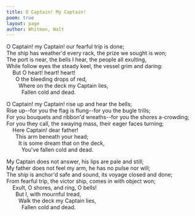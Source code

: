 ```yaml
---
title: O Captain! My Captain!
poem: true
layout: page
author: Whitman, Walt
---
```

O Captain! my Captain! our fearful trip is done;  
The ship has weather'd every rack, the prize we sought is won;  
The port is near, the bells I hear, the people all exulting,  
While follow eyes the steady keel, the vessel grim and daring:  
&nbsp;&nbsp;&nbsp; But O heart! heart! heart!  
&nbsp;&nbsp;&nbsp;&nbsp;&nbsp; O the bleeding drops of red,  
&nbsp;&nbsp;&nbsp;&nbsp;&nbsp;&nbsp;&nbsp; Where on the deck my Captain lies,  
&nbsp;&nbsp;&nbsp;&nbsp;&nbsp;&nbsp;&nbsp;&nbsp;&nbsp; Fallen cold and dead.  

O Captain! my Captain! rise up and hear the bells;  
Rise up--for you the flag is flung--for you the bugle trills;  
For you bouquets and ribbon'd wreaths--for you the shores a-crowding;  
For you they call, the swaying mass, their eager faces turning;  
&nbsp;&nbsp;&nbsp; Here Captain! dear father!  
&nbsp;&nbsp;&nbsp;&nbsp;&nbsp; This arm beneath your head;  
&nbsp;&nbsp;&nbsp;&nbsp;&nbsp;&nbsp;&nbsp; It is some dream that on the deck,  
&nbsp;&nbsp;&nbsp;&nbsp;&nbsp;&nbsp;&nbsp;&nbsp;&nbsp; You've fallen cold and dead.  

My Captain does not answer, his lips are pale and still;  
My father does not feel my arm, he has no pulse nor will;  
The ship is anchor'd safe and sound, its voyage closed and done;  
From fearful trip, the victor ship, comes in with object won;  
&nbsp;&nbsp;&nbsp; Exult, O shores, and ring, O bells!  
&nbsp;&nbsp;&nbsp;&nbsp;&nbsp; But I, with mournful tread,  
&nbsp;&nbsp;&nbsp;&nbsp;&nbsp;&nbsp;&nbsp; Walk the deck my Captain lies,  
&nbsp;&nbsp;&nbsp;&nbsp;&nbsp;&nbsp;&nbsp;&nbsp;&nbsp; Fallen cold and dead.

